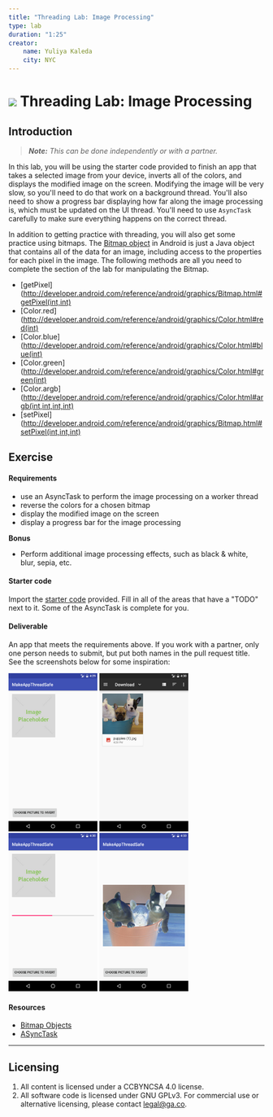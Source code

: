```yaml
---
title: "Threading Lab: Image Processing"
type: lab
duration: "1:25"
creator:
    name: Yuliya Kaleda
    city: NYC
---
```


# ![](https://ga-dash.s3.amazonaws.com/production/assets/logo-9f88ae6c9c3871690e33280fcf557f33.png) Threading Lab: Image Processing

## Introduction

> ***Note:*** _This can be done independently or with a partner._

In this lab, you will be using the starter code provided to finish an app that takes a selected image from your device, inverts all of the colors, and displays the modified image on the screen. Modifying the image will be very slow, so you'll need to do that work on a background thread. You'll also need to show a progress bar displaying how far along the image processing is, which must be updated on the UI thread. You'll need to use `AsyncTask` carefully to make sure everything happens on the correct thread.

In addition to getting practice with threading, you will also get some practice using bitmaps. The [Bitmap object](http://developer.android.com/reference/android/graphics/Bitmap.html) in Android is just a Java object that contains all of the data for an image, including access to the properties for each pixel in the image. The following methods are all you need to complete the section of the lab for manipulating the Bitmap.

- [getPixel](http://developer.android.com/reference/android/graphics/Bitmap.html#getPixel(int,int)
- [Color.red](http://developer.android.com/reference/android/graphics/Color.html#red(int)
- [Color.blue](http://developer.android.com/reference/android/graphics/Color.html#blue(int)
- [Color.green](http://developer.android.com/reference/android/graphics/Color.html#green(int)
- [Color.argb](http://developer.android.com/reference/android/graphics/Color.html#argb(int,int,int,int)
- [setPixel](http://developer.android.com/reference/android/graphics/Bitmap.html#setPixel(int,int,int)

## Exercise

#### Requirements

- use an AsyncTask to perform the image processing on a worker thread
- reverse the colors for a chosen bitmap
- display the modified image on the screen
- display a progress bar for the image processing

**Bonus**

- Perform additional image processing effects, such as black & white, blur, sepia, etc.

#### Starter code

Import the [starter code](starter-code) provided.  Fill in all of the areas that have a "TODO" next to it. Some of the AsyncTask is complete for you.

#### Deliverable

An app that meets the requirements above. If you work with a partner, only one person needs to submit, but put both names in the pull request title. See the screenshots below for some inspiration:

<p>
  <img src="screenshots/start.png" alt="start screen" title="start screen" width="175"/>
  <img src="screenshots/select.png" alt="select image" title="select image" width="175"/>
  <img src="screenshots/loading.png" alt="progress bar" title="progress bar" width="175"/>
  <img src="screenshots/done.png" alt="done" title="done" width="175"/>
</p>

#### Resources

- [Bitmap Objects](https://developer.android.com/reference/android/graphics/Bitmap.html)
- [ASyncTask](https://developer.android.com/reference/android/os/AsyncTask.html)

---

## Licensing
1. All content is licensed under a CC­BY­NC­SA 4.0 license.
2. All software code is licensed under GNU GPLv3. For commercial use or alternative licensing, please contact [legal@ga.co](mailto:legal@ga.co).

